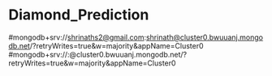 # Diamond_Prediction


#mongodb+srv://shrinaths2@gmail.com:shrinath@cluster0.bwuuanj.mongodb.net/?retryWrites=true&w=majority&appName=Cluster0
#mongodb+srv://<username>:<password>@cluster0.bwuuanj.mongodb.net/?retryWrites=true&w=majority&appName=Cluster0